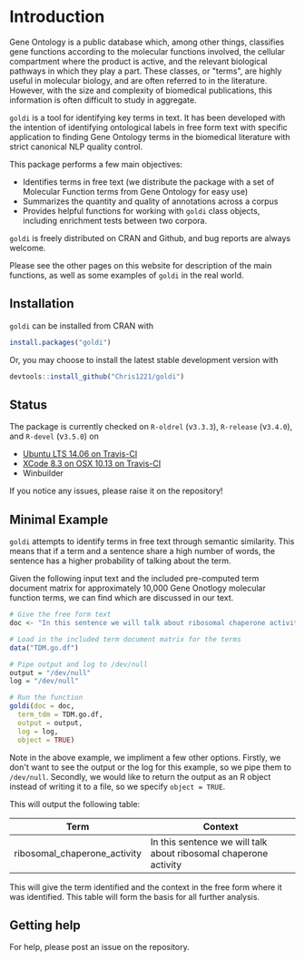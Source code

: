 # Introduction

Gene Ontology is a public database which, among other things, classifies gene functions according to the molecular functions involved, the cellular compartment where the product is active, and the relevant biological pathways in which they play a part. These classes, or "terms", are highly useful in molecular biology, and are often referred to in the literature. However, with the size and complexity of biomedical publications, this information is often difficult to study in aggregate.  

`goldi` is a tool for identifying key terms in text. It has been developed with the intention of identifying ontological labels in free form text with specific application to finding Gene Ontology terms in the biomedical literature with strict canonical NLP quality control.

This package performs a few main objectives:

- Identifies terms in free text (we distribute the package with a set of Molecular Function terms from Gene Ontology for easy use)
- Summarizes the quantity and quality of annotations across a corpus
- Provides helpful functions for working with `goldi` class objects, including enrichment tests between two corpora. 

`goldi` is freely distributed on CRAN and Github, and bug reports are always welcome. 

Please see the other pages on this website for description of the main functions, as well as some examples of `goldi` in the real world. 


## Installation

`goldi` can be installed from CRAN with

```R
install.packages("goldi")
```

Or, you may choose to install the latest stable development version with

```R
devtools::install_github("Chris1221/goldi")
```

## Status 

The package is currently checked on `R-oldrel` (v`3.3.3`), `R-release` (v`3.4.0`), and `R-devel` (v`3.5.0`) on

- [Ubuntu LTS 14.06 on Travis-CI](https://travis-ci.org/Chris1221/goldi)
- [XCode 8.3 on OSX 10.13 on Travis-CI](https://travis-ci.org/Chris1221/goldi)
- Winbuilder 

If you notice any issues, please raise it on the repository!

## Minimal Example

`goldi` attempts to identify terms in free text through semantic similarity. This means that if a term and a sentence share a high number of words, the sentence has a higher probability of talking about the term.

Given the following input text and the included pre-computed term document matrix for approximately 10,000 Gene Onotlogy molecular function terms, we can find which are discussed in our text.

```R
# Give the free form text
doc <- "In this sentence we will talk about ribosomal chaperone activity. In this sentence we will talk about nothing. Here we discuss obsolete molecular terms."

# Load in the included term document matrix for the terms
data("TDM.go.df")

# Pipe output and log to /dev/null
output = "/dev/null"
log = "/dev/null"

# Run the function
goldi(doc = doc, 
  term_tdm = TDM.go.df,
  output = output,
  log = log,
  object = TRUE)
```

Note in the above example, we impliment a few other options. Firstly, we don't want to see the output or the log for this example, so we pipe them to `/dev/null`. Secondly, we would like to return the output as an R object instead of writing it to a file, so we specify `object = TRUE`. 

This will output the following table:

|          Term                |                               Context                            |
| ---------------------------- | ---------------------------------------------------------------  |
| ribosomal_chaperone_activity | In this sentence we will talk about ribosomal chaperone activity |

This will give the term identified and the context in the free form where it was identified. This table will form the basis for all further analysis.

## Getting help

For help, please post an issue on the repository.
